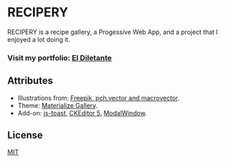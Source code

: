# RECIPERY

RECIPERY is a recipe gallery, a Progessive Web App, and a project that I enjoyed a lot doing it.

### Visit my portfolio: [El Diletante](https://www.eldiletante.com.ar/design.php)

## Attributes 
- Illustrations from:  [Freepik, pch.vector and macrovector](http://www.freepik.com).
- Theme: [Materialize Gallery](https://github.com/materializegallery/materialize-gallery-theme).
- Add-on: [js-toast](https://github.com/mlcheng/js-toast), [CKEditor 5](https://ckeditor.com/ckeditor-5/), [ModalWindow](https://github.com/Razip/ModalWindow).


## License
[MIT](https://choosealicense.com/licenses/mit/)